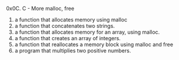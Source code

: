 0x0C. C - More malloc, free
1. a function that allocates memory using malloc
2. a function that concatenates two strings.
3. a function that allocates memory for an array, using malloc.
4. a function that creates an array of integers.
5. a function that reallocates a memory block using malloc and free
6. a program that multiplies two positive numbers.
